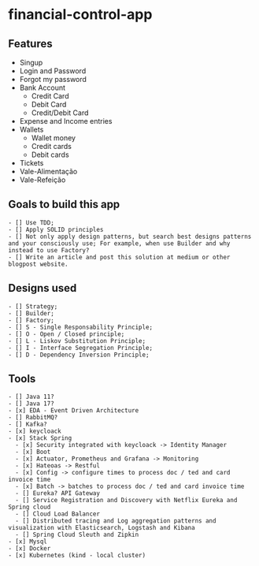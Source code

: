 # financial-control-app

## Features

 - Singup
 - Login and Password
 - Forgot my password
 - Bank Account
   - Credit Card
   - Debit Card
   - Credit/Debit Card
 - Expense and Income entries
 - Wallets
   - Wallet money
   - Credit cards
   - Debit cards
 - Tickets 
  - Vale-Alimentação
  - Vale-Refeição
 

## Goals to build this app

    - [] Use TDD;
    - [] Apply SOLID principles
    - [] Not only apply design patterns, but search best designs patterns and your consciously use; For example, when use Builder and why instead to use Factory?
    - [] Write an article and post this solution at medium or other blogpost website.

## Designs used

    - [] Strategy;
    - [] Builder;
    - [] Factory;
    - [] S - Single Responsability Principle;
    - [] O - Open / Closed principle;
    - [] L - Liskov Substitution Principle;
    - [] I - Interface Segregation Principle;
    - [] D - Dependency Inversion Principle;

## Tools
    - [] Java 11?
    - [] Java 17?
    - [x] EDA - Event Driven Architecture
    - [] RabbitMQ?
    - [] Kafka?
    - [x] keycloack
    - [x] Stack Spring
      - [x] Security integrated with keycloack -> Identity Manager
      - [x] Boot
      - [x] Actuator, Prometheus and Grafana -> Monitoring
      - [x] Hateoas -> Restful
      - [x] Config -> configure times to process doc / ted and card invoice time
      - [x] Batch -> batches to process doc / ted and card invoice time
      - [] Eureka? API Gateway
      - [] Service Registration and Discovery with Netflix Eureka and Spring cloud
      - [] Cloud Load Balancer
      - [] Distributed tracing and Log aggregation patterns and visualization with Elasticsearch, Logstash and Kibana
      - [] Spring Cloud Sleuth and Zipkin
    - [x] Mysql
    - [x] Docker
    - [x] Kubernetes (kind - local cluster)
